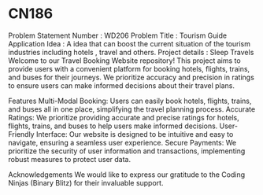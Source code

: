 # CN186
Problem Statement Number : WD206
Problem Title : Tourism Guide Application
Idea : A idea that can boost the current situation of the tourism industries including hotels , travel and others. 
Project details :
Sleep Travels
Welcome to our Travel Booking Website repository! This project aims to provide users with a convenient platform for booking hotels, flights, trains, and buses for their journeys. We prioritize accuracy and precision in ratings to ensure users can make informed decisions about their travel plans.

Features
Multi-Modal Booking: Users can easily book hotels, flights, trains, and buses all in one place, simplifying the travel planning process.
Accurate Ratings: We prioritize providing accurate and precise ratings for hotels, flights, trains, and buses to help users make informed decisions.
User-Friendly Interface: Our website is designed to be intuitive and easy to navigate, ensuring a seamless user experience.
Secure Payments: We prioritize the security of user information and transactions, implementing robust measures to protect user data.
 
 

 
 
Acknowledgements
We would like to express our gratitude to the  Coding Ninjas (Binary Blitz) for their invaluable support.
